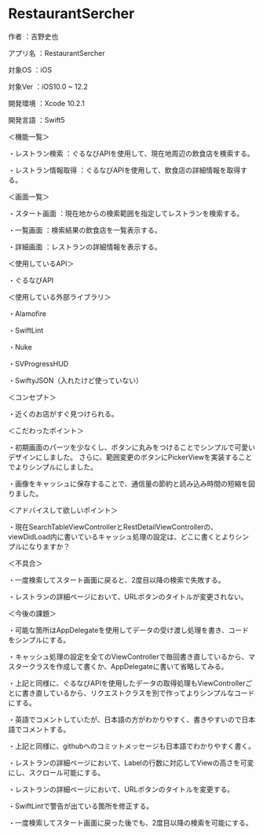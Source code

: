 # RestaurantSercher

作者 ：吉野史也

アプリ名 ：RestaurantSercher

対象OS ：iOS

対象Ver ：iOS10.0 ~ 12.2

開発環境 ：Xcode 10.2.1

開発言語 ：Swift5



＜機能一覧＞

・レストラン検索 ：ぐるなびAPIを使用して、現在地周辺の飲食店を検索する。

・レストラン情報取得 ：ぐるなびAPIを使用して、飲食店の詳細情報を取得する。



＜画面一覧＞

・スタート画面 ：現在地からの検索範囲を指定してレストランを検索する。

・一覧画面 ：検索結果の飲食店を一覧表示する。

・詳細画面 ：レストランの詳細情報を表示する。



＜使用しているAPI＞

・ぐるなびAPI



＜使用している外部ライブラリ＞

・Alamofire

・SwiftLint

・Nuke

・SVProgressHUD

・SwiftyJSON（入れたけど使っていない）



＜コンセプト＞

・近くのお店がすぐ見つけられる。



＜こだわったポイント＞

・初期画面のパーツを少なくし、ボタンに丸みをつけることでシンプルで可愛いデザインにしました。
さらに、範囲変更のボタンにPickerViewを実装することでよりシンプルにしました。

・画像をキャッシュに保存することで、通信量の節約と読み込み時間の短縮を図りました。



＜アドバイスして欲しいポイント＞

・現在SearchTableViewControllerとRestDetailViewControllerの、
viewDidLoad内に書いているキャッシュ処理の設定は、どこに書くとよりシンプルになりますか？



＜不具合＞

・一度検索してスタート画面に戻ると、2度目以降の検索で失敗する。

・レストランの詳細ページにおいて、URLボタンのタイトルが変更されない。



＜今後の課題＞

・可能な箇所はAppDelegateを使用してデータの受け渡し処理を書き、コードをシンプルにする。

・キャッシュ処理の設定を全てのViewControllerで毎回書き直しているから、マスタークラスを作成して書くか、AppDelegateに書いて省略してみる。

・上記と同様に、ぐるなびAPIを使用したデータの取得処理もViewControllerごとに書き直しているから、リクエストクラスを別で作ってよりシンプルなコードにする。

・英語でコメントしていたが、日本語の方がわかりやすく、書きやすいので日本語でコメントする。

・上記と同様に、githubへのコミットメッセージも日本語でわかりやすく書く。

・レストランの詳細ページにおいて、Labelの行数に対応してViewの高さを可変にし、スクロール可能にする。

・レストランの詳細ページにおいて、URLボタンのタイトルを変更する。

・SwiftLintで警告が出ている箇所を修正する。

・一度検索してスタート画面に戻った後でも、2度目以降の検索を可能にする。
